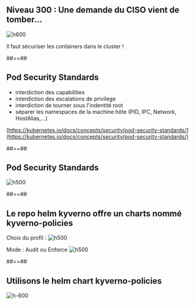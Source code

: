 
<!-- .slide: class="flex-row center" data-background="./assets/volcamp/bkgnd-main2.png"-->
## Niveau 300 : Une demande du CISO vient de tomber...
![h600](./assets/lunch/100-chateau-600.png)

Il faut sécuriser les containers dans le cluster !

##==##
<!-- .slide: class="flex-row center blue" data-background="./assets/volcamp/bkgnd-main2.png"-->
## Pod Security Standards

- interdiction des capabilities
- interdiction des escalations de privilege
- interdiction de tourner sous l'indentité root
- séparer les namespaces de la machine hôte (PID, IPC, Network, HostAlias,...)

[https://kubernetes.io/docs/concepts/security/pod-security-standards/](https://kubernetes.io/docs/concepts/security/pod-security-standards/)

##==##
<!-- .slide: class="flex-row center" data-background="./assets/volcamp/bkgnd-main2.png"-->
## Pod Security Standards
![h500](./assets/lunch/pss-700.png)


##==##
<!-- .slide: class="flex-row center" data-background="./assets/volcamp/bkgnd-main2.png"-->
## Le repo helm kyverno offre un charts nommé kyverno-policies

Choix du profil : 
![h500](./assets/lunch/policies-baseline.jpg)

Mode : Audit ou Enforce
![h500](./assets/lunch/policies-enforce.jpg)

##==##
<!-- .slide: class="flex-row center" data-background="./assets/volcamp/bkgnd-main2.png"-->
## Utilisons le helm chart kyverno-policies
![h-600](./assets/techready/demo-time-girl.png)

